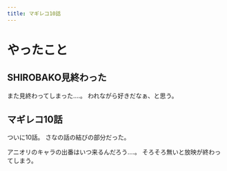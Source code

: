 ```yaml
---
title: マギレコ10話
---
```


# やったこと

## SHIROBAKO見終わった

また見終わってしまった‥‥。
われながら好きだなぁ、と思う。

## マギレコ10話

ついに10話。
さなの話の結びの部分だった。

アニオリのキャラの出番はいつ来るんだろう‥‥。
そろそろ無いと放映が終わってしまう。
